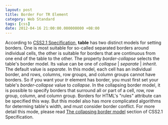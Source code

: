 ```yaml
---
layout: post
title: Border For TR Element
category: Web Standard
tags: [css]
date: 2012-04-16 21:00:00.000000000 +08:00
---
```

According to
[CSS2.1 Specification](http://www.w3.org/TR/CSS2/tables.html#borders), **table**
has two distinct models for setting borders.  One is most suitable for so-called
separated borders around individual cells, the other is suitable for borders
that are continuous from one end of the table to the other.  The property
*border-collapse* selects the table's border model.  Its value can be one of
*collapse* | *separate* | *inherit*.  The default value is *separate*.  In this
model, each cell has an individual border, and rows, columns, row groups, and
column groups cannot have borders.  So if you want your *tr* element has border,
you must first set your table's *border-collapse* value to *collapse*.  In the
collapsing border model, it is possible to specify borders that surround all or
part of a cell, row, row group, column, and column group.  Borders for HTML's
"rules" attribute can be specified this way.  But this model also has more
complicated algorithms for determing table's width, and must consider border
conflict.  For more detail this mode, please read
[The collapsing border model](http://www.w3.org/TR/CSS2/tables.html#collapsing-borders)
section of CSS2.1 Specification.
